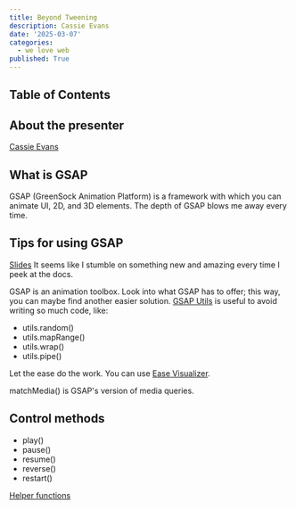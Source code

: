 ```yaml
---
title: Beyond Tweening
description: Cassie Evans
date: '2025-03-07'
categories:
  - we love web
published: True
---
```


## Table of Contents

## About the presenter

[Cassie Evans](https://www.cassie.codes/)

## What is GSAP

GSAP (GreenSock Animation Platform) is a framework with which you can animate UI, 2D, and 3D elements. The depth of GSAP blows me away every time.

## Tips for using GSAP

[Slides](https://slides.com/cassiecodes/beyond-tweening/fullscreen?token=UPwX_bd_#/1)
It seems like I stumble on something new and amazing every time I peek at the docs.

GSAP is an animation toolbox. Look into what GSAP has to offer; this way, you can maybe find another easier solution.
[GSAP Utils](https://gsap.com/docs/v3/GSAP/gsap.utils/) is useful to avoid writing so much code, like:

- utils.random()
- utils.mapRange()
- utils.wrap()
- utils.pipe()

Let the ease do the work. You can use [Ease Visualizer](https://gsap.com/docs/v3/Eases/).

matchMedia() is GSAP's version of media queries.

## Control methods

- play()
- pause()
- resume()
- reverse()
- restart()

[Helper functions](https://gsap.com/docs/v3/HelperFunctions/)
